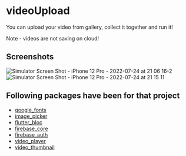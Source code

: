 # videoUpload

You can upload your video from gallery, collect it together and run it!

Note - videos are not saving on cloud! 

## Screenshots

![Simulator Screen Shot - iPhone 12 Pro - 2022-07-24 at 21 06 16-2](https://user-images.githubusercontent.com/56077514/180663456-3909b680-84a6-423c-a7ad-f29ae95e4768.jpg)
![Simulator Screen Shot - iPhone 12 Pro - 2022-07-24 at 21 15 11](https://user-images.githubusercontent.com/56077514/180663539-11f2bf1d-a088-4e1a-b1ca-2a183646e4d8.jpg)


## Following packages have been for that project

- [google_fonts](https://pub.dev/packages/google_fonts)
- [image_picker](https://pub.dev/packages/image_picker)
- [flutter_bloc](https://pub.dev/packages/flutter_bloc)
- [firebase_core](https://pub.dev/packages/firebase_core)
- [firebase_auth](https://pub.dev/packages/firebase_auth)
- [video_player](https://pub.dev/packages/video_player)
- [video_thumbnail](https://pub.dev/packages/video_thumbnail)

